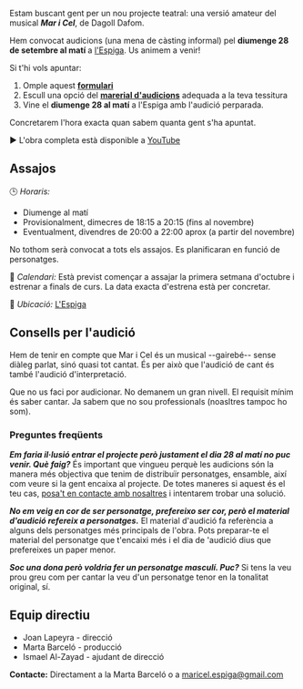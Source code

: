 Estam buscant gent per un nou projecte teatral: una versió amateur del musical ***Mar i Cel***, de Dagoll Dafom. 

Hem convocat audicions (una mena de càsting informal) pel **diumenge 28 de setembre al matí** a [l'Espiga](https://maps.app.goo.gl/UKvxbjctCYpa5X2YA). Us animem a venir!

Si t'hi vols apuntar:

1. Omple aquest [**formulari**](https://forms.gle/E6jUGxY8BZ2Lk7Cr9) 
2. Escull una opció del [**marerial d'audicions**](https://drive.google.com/drive/folders/1Lbej-lC0kqIewocesnkBmOoCa6arFaHf?usp=sharing) adequada a la teva tessitura
3. Vine el **diumenge 28 al matí** a l'Espiga amb l'audició perparada.

Concretarem l'hora exacta quan sabem quanta gent s'ha apuntat.

▶️ L'obra completa està disponible a [YouTube](https://www.youtube.com/watch?v=YMCIQd8Ec1k&t=5829s)

## Assajos

🕒 *Horaris:*
- Diumenge al matí
- Provisionalment, dimecres de 18:15 a 20:15 (fins al novembre)
- Eventualment, divendres de 20:00 a 22:00 aprox (a partir del novembre)

No tothom serà convocat a tots els assajos. Es planificaran en funció de personatges.

📅 *Calendari:* Està previst començar a assajar la primera setmana d'octubre i estrenar a finals de curs. La data exacta d'estrena està per concretar.

📍 *Ubicació:* [L'Espiga](https://maps.app.goo.gl/UKvxbjctCYpa5X2YA)

## Consells per l'audició

Hem de tenir en compte que Mar i Cel és un musical --gairebé-- sense diàleg parlat, sinó quasi tot cantat. És per això que l'audició de cant és també l'audició d'interpretació.

Que no us faci por audicionar. No demanem un gran nivell. El requisit mínim és saber cantar.
Ja sabem que no sou professionals (noasltres tampoc ho som).

### Preguntes freqüents

***Em faria il·lusió entrar el projecte però justament el dia 28 al matí no puc venir. Què faig?*** És important que vingueu perquè les audicions són la manera més objectiva que tenim de distribuïr personatges, ensamble, així com veure si la gent encaixa al projecte. De totes maneres si aquest és el teu cas, [posa't en contacte amb nosaltres](https://jlapeyra.github.io/mar-i-cel/#equip-directiu) i intentarem trobar una solució.

***No em veig en cor de ser personatge, prefereixo ser cor, però el material d'audició refereix a personatges.*** El material d'audició fa referència a alguns dels personatges més principals de l'obra. Pots preparar-te el material del personatge que t'encaixi més i el dia de 'audició dius que prefereixes un paper menor.

***Soc una dona però voldria fer un personatge masculí. Puc?*** Si tens la veu prou greu com per cantar la veu d'un personatge tenor en la tonalitat original, sí.

## Equip directiu
- Joan Lapeyra - direcció
- Marta Barceló - producció
- Ismael Al-Zayad - ajudant de direcció

**Contacte:** Directament a la Marta Barceló o a maricel.espiga@gmail.com